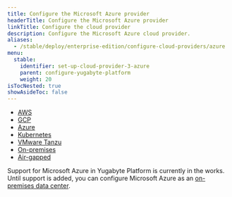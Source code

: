 ```yaml
---
title: Configure the Microsoft Azure provider
headerTitle: Configure the Microsoft Azure provider
linkTitle: Configure the cloud provider
description: Configure the Microsoft Azure cloud provider.
aliases:
  - /stable/deploy/enterprise-edition/configure-cloud-providers/azure
menu:
  stable:
    identifier: set-up-cloud-provider-3-azure
    parent: configure-yugabyte-platform
    weight: 20
isTocNested: true
showAsideToc: false
---
```


<ul class="nav nav-tabs-alt nav-tabs-yb">

  <li>
    <a href="/stable/yugabyte-platform/configure-yugabyte-platform/set-up-cloud-provider/aws" class="nav-link">
      <i class="fab fa-aws"></i>
      AWS
    </a>
  </li>

  <li>
    <a href="/stable/yugabyte-platform/configure-yugabyte-platform/set-up-cloud-provider/gcp" class="nav-link">
      <i class="fab fa-google" aria-hidden="true"></i>
      GCP
    </a>
  </li>

  <li>
    <a href="/stable/yugabyte-platform/configure-yugabyte-platform/set-up-cloud-provider/azure" class="nav-link active">
      <i class="icon-azure" aria-hidden="true"></i>
      Azure
    </a>
  </li>

  <li>
    <a href="/stable/yugabyte-platform/configure-yugabyte-platform/set-up-cloud-provider/kubernetes" class="nav-link">
      <i class="fas fa-cubes" aria-hidden="true"></i>
      Kubernetes
    </a>
  </li>

  <li>
    <a href="/stable/yugabyte-platform/configure-yugabyte-platform/set-up-cloud-provider/vmware-tanzu" class="nav-link">
      <i class="fas fa-cubes" aria-hidden="true"></i>
      VMware Tanzu
    </a>
  </li>

  <li>
    <a href="/stable/yugabyte-platform/configure-yugabyte-platform/set-up-cloud-provider/on-premises" class="nav-link">
      <i class="fas fa-building"></i>
      On-premises
    </a>
  </li>

  <li>
    <a href="/stable/yugabyte-platform/configure-yugabyte-platform/set-up-cloud-provider/airgapped" class="nav-link">
      <i class="fas ed"></i>
      Air-gapped
    </a>
  </li>

</ul>

Support for Microsoft Azure in Yugabyte Platform is currently in the works.
Until support is added, you can configure Microsoft Azure as an
[on-premises data center](../install-yugabyte-platform).
